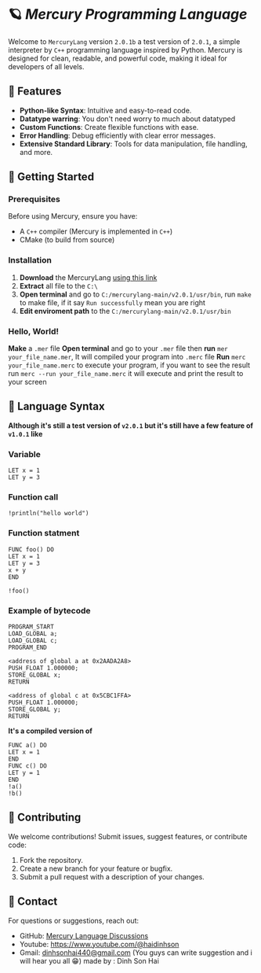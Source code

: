 # 🪐 *Mercury Programming Language*

Welcome to ```MercuryLang``` version ```2.0.1b``` a test version of ```2.0.1```, a simple interpreter by ```C++``` programming language inspired by Python. Mercury is designed for clean, readable, and powerful code, making it ideal for developers of all levels.

## 🌟 Features

- **Python-like Syntax**: Intuitive and easy-to-read code.
- **Datatype warring**: You don't need worry to much about datatyped
- **Custom Functions**: Create flexible functions with ease.
- **Error Handling**: Debug efficiently with clear error messages.
- **Extensive Standard Library**: Tools for data manipulation, file handling, and more.

## 📒 Getting Started

### Prerequisites

Before using Mercury, ensure you have:

- A ```C++``` compiler (Mercury is implemented in ```C++```)
- CMake (to build from source)

### Installation

1. **Download** the MercuryLang [using this link](https://github.com/dinhsonhai132/Mercury-Langluage/archive/refs/heads/main.zip)
2. **Extract** all file to the ```C:\```
3. **Open terminal** and go to ```C:/mercurylang-main/v2.0.1/usr/bin```, run ```make``` to make file, if it say ```Run successfully```  mean you are right
5. **Edit enviroment path** to the ```C:/mercurylang-main/v2.0.1/usr/bin```
   
### Hello, World!
**Make** a ```.mer``` file 
**Open terminal** and go to your ```.mer``` file then **run** ```mer your_file_name.mer```, It will compiled your program into ```.merc``` file
**Run** ```merc your_file_name.merc``` to execute your program, if you want to see the result run ```merc --run your_file_name.merc``` it will execute and print the result to your screen

## 🔧 Language Syntax
**Although it's still a test version of ```v2.0.1``` but it's still have a few feature of ```v1.0.1``` like**
### Variable
```mercury
LET x = 1
LET y = 3
```
### Function call
```mercury
!println("hello world")
```
### Function statment
```mercury
FUNC foo() DO
LET x = 1
LET y = 3
x + y
END

!foo()
```

### Example of bytecode
```mercury
PROGRAM_START
LOAD_GLOBAL a;
LOAD_GLOBAL c;
PROGRAM_END

<address of global a at 0x2AADA2A8>
PUSH_FLOAT 1.000000;
STORE_GLOBAL x;
RETURN

<address of global c at 0x5CBC1FFA>
PUSH_FLOAT 1.000000;
STORE_GLOBAL y;
RETURN
```

**It's a compiled version of**
```mercury
FUNC a() DO
LET x = 1
END
FUNC c() DO
LET y = 1
END
!a()
!b()
```
## 🤝 Contributing

We welcome contributions! Submit issues, suggest features, or contribute code:

1. Fork the repository.
2. Create a new branch for your feature or bugfix.
3. Submit a pull request with a description of your changes.

## 🔎 Contact

For questions or suggestions, reach out:

- GitHub: [Mercury Language Discussions](https://github.com/dinhsonhai132/Mercury-Langluage/discussions/1)
- Youtube: https://www.youtube.com/@haidinhson
- Gmail: dinhsonhai440@gmail.com
(You guys can write suggestion and i will hear you all 😁)
made by : Dinh Son Hai
